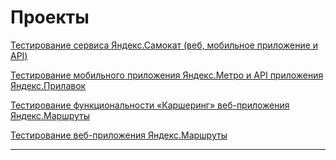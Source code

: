 # Проекты

[Тестирование сервиса Яндекс.Самокат (веб, мобильное приложение и API)](https://docs.google.com/spreadsheets/d/18E1l1nIsjQGFjl6IELjFDh-aou1JF0eVSoohL4zTGcQ/edit?usp=sharing)

[Тестирование мобильного приложения Яндекс.Метро и API приложения Яндекс.Прилавок](https://docs.google.com/spreadsheets/d/1BHq_E8ocugxI0s4T2UdX6Gq_RebZ3h_TRHcH5uFbKT4/edit?usp=sharing)

[Тестирование функциональности «Каршеринг» веб-приложения Яндекс.Маршруты](https://docs.google.com/spreadsheets/d/1n68cNxzY2a3BSd-b3atJPh7x4Jj1TeGZzow-NNov1vE/edit?usp=sharing)

[Тестирование веб-приложения Яндекс.Маршруты](https://docs.google.com/spreadsheets/d/1uJcAdWV5I66OV7CiQV1NzSyzqhUCbJ9DPYYOPAJtr9k/edit?usp=sharing)

---
